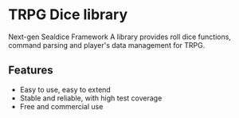 # TRPG Dice library

Next-gen Sealdice Framework
A library provides roll dice functions, command parsing and player's data management for TRPG.

## Features

* Easy to use, easy to extend
* Stable and reliable, with high test coverage
* Free and commercial use

